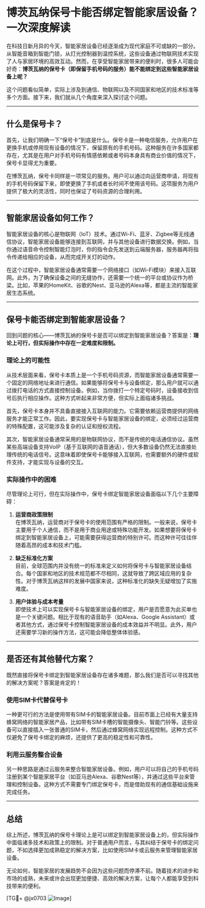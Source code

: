 # 博茨瓦纳保号卡能否绑定智能家居设备？一次深度解读

在科技日新月异的今天，智能家居设备已经逐渐成为现代家庭不可或缺的一部分。从智能音箱到智能门锁，从灯光控制器到温控系统，这些设备通过物联网技术实现了人与家居环境的高效互动。然而，在享受智能家居带来的便利时，很多人可能会好奇：**博茨瓦纳的保号卡（即保留手机号码的服务）能不能绑定到这些智能家居设备上呢？**

这个问题看似简单，实际上涉及到通信、物联网以及不同国家和地区的技术标准等多个方面。接下来，我们就从几个角度来深入探讨这个问题。

---

## 什么是保号卡？

首先，让我们明确一下“保号卡”到底是什么。保号卡是一种电信服务，允许用户在更换手机或停用现有设备的情况下，保留原有的手机号码。这种服务在许多国家都存在，尤其是在用户对手机号码有情感依赖或者号码本身具有商业价值的情况下，保号卡显得尤为重要。

在博茨瓦纳，保号卡同样是一项常见的服务。用户可以通过向运营商申请，将现有的手机号码保留下来，即使更换了手机或者长时间不使用该号码。这项服务为用户提供了极大的灵活性，同时也保证了号码资源的合理利用。

---

## 智能家居设备如何工作？

智能家居设备的核心是物联网（IoT）技术。通过Wi-Fi、蓝牙、Zigbee等无线通信协议，智能家居设备能够连接到互联网，并与其他设备进行数据交换。例如，当你通过语音命令控制智能灯泡时，你的指令会先发送到云端服务器，服务器再将指令传递给相应的设备，从而完成开关灯的动作。

在这个过程中，智能家居设备通常需要一个网络接口（如Wi-Fi模块）来接入互联网。此外，为了确保设备之间的无缝协作，还需要一个统一的平台或协议作为桥梁。比如，苹果的HomeKit、谷歌的Nest、亚马逊的Alexa等，都是主流的智能家居生态系统。

---

## 保号卡能否绑定到智能家居设备？

回到问题的核心——博茨瓦纳的保号卡是否可以绑定到智能家居设备？答案是：**理论上可行，但实际操作中存在一定难度和限制。**

### 理论上的可能性

从技术层面来看，保号卡本质上是一个手机号码资源，而智能家居设备通常需要一个固定的网络地址来进行通信。如果能够将保号卡与设备绑定，那么用户就可以通过拨打电话的方式直接控制设备。例如，当你拨打一个特定号码时，设备接收到信号后执行相应操作。这种方式听起来非常方便，但实际上面临诸多挑战。

首先，保号卡本身并不具备直接接入互联网的能力。它需要依赖运营商提供的网络服务才能正常工作。因此，要实现保号卡与智能家居设备的绑定，必须经过运营商的特殊配置，这可能涉及复杂的认证和授权流程。

其次，智能家居设备通常采用的是物联网协议，而不是传统的电话通信协议。虽然某些高端设备支持VoIP（基于互联网的语音通话），但大多数设备仍然无法直接处理传统的电话信号。这意味着即使保号卡能够接入互联网，也需要额外的硬件或软件支持，才能实现与设备的交互。

### 实际操作中的困难

尽管理论上可行，但在实际操作中，保号卡绑定智能家居设备面临以下几个主要障碍：

1. **运营商政策限制**  
   在博茨瓦纳，运营商对于保号卡的使用范围有严格的限制。一般来说，保号卡主要用于个人通信，而不是用于商业用途或特殊功能开发。如果想要将保号卡绑定到智能家居设备上，可能需要获得运营商的特别许可。而这种许可往往伴随着高昂的成本和技术门槛。

2. **缺乏标准化方案**  
   目前，全球范围内并没有统一的标准来定义如何将保号卡与智能家居设备结合。每个国家和地区的技术规范都不尽相同，这就导致了跨区域应用的复杂性。对于博茨瓦纳这样的发展中国家来说，这种标准化的缺失无疑增加了实施难度。

3. **用户体验与成本考量**  
   即使技术上可以实现保号卡与智能家居设备的绑定，用户是否愿意为此买单也是一个关键问题。相比于现有的语音助手（如Alexa、Google Assistant）或者其他方式，通过保号卡控制智能家居设备的成本效益并不明显。此外，用户还需要学习新的操作方法，这可能会降低整体体验感。

---

## 是否还有其他替代方案？

既然直接将保号卡绑定到智能家居设备存在诸多难题，那么我们是否可以寻找其他的解决方案呢？答案是肯定的！

### 使用SIM卡代替保号卡

一种更可行的方法是使用带有SIM卡的智能家居设备。目前市面上已经有大量支持蜂窝网络的智能家居产品，比如带有SIM卡槽的智能摄像头、智能门铃等。这些设备可以直接插入一张普通的SIM卡，然后通过蜂窝网络实现远程控制。这种方式不仅避免了保号卡绑定的麻烦，还提供了更高的稳定性和可靠性。

### 利用云服务整合设备

另一种思路是通过云服务来整合智能家居设备。例如，用户可以将自己的手机号码注册到某个智能家居平台（如亚马逊Alexa、谷歌Nest等），并通过这些平台来管理和控制设备。这种方式不需要专门绑定保号卡，而是借助现有的通信基础设施来完成任务。

---

## 总结

综上所述，博茨瓦纳的保号卡理论上是可以绑定到智能家居设备上的，但实际操作中面临诸多技术和政策上的限制。对于普通用户而言，与其纠结于保号卡的绑定问题，不如选择更加成熟稳定的解决方案，比如使用SIM卡或云服务来管理智能家居设备。

无论如何，智能家居的发展趋势不会因为这些问题而停滞不前。随着技术的进步和市场的成熟，未来或许会出现更加便捷、高效的解决方案，让每个人都能享受到科技带来的便利。

[TG💪+ @jx0703 ![Image](https://github.com/user-attachments/assets/dbca1d08-cadb-493c-b0ec-ad6f7a83f270)]